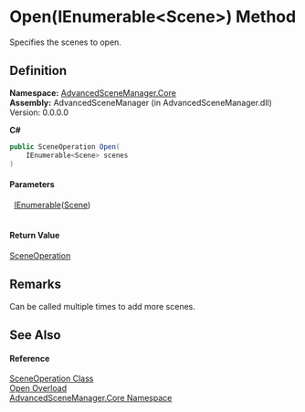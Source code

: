 # Open(IEnumerable&lt;Scene&gt;) Method


Specifies the scenes to open.



## Definition
**Namespace:** <a href="N_AdvancedSceneManager_Core">AdvancedSceneManager.Core</a>  
**Assembly:** AdvancedSceneManager (in AdvancedSceneManager.dll) Version: 0.0.0.0

**C#**
``` C#
public SceneOperation Open(
	IEnumerable<Scene> scenes
)
```



#### Parameters
<dl><dt>  <a href="https://learn.microsoft.com/dotnet/api/system.collections.generic.ienumerable-1" target="_blank" rel="noopener noreferrer">IEnumerable</a>(<a href="T_AdvancedSceneManager_Models_Scene">Scene</a>)</dt><dd> </dd></dl>

#### Return Value
<a href="T_AdvancedSceneManager_Core_SceneOperation">SceneOperation</a>

## Remarks
Can be called multiple times to add more scenes.

## See Also


#### Reference
<a href="T_AdvancedSceneManager_Core_SceneOperation">SceneOperation Class</a>  
<a href="Overload_AdvancedSceneManager_Core_SceneOperation_Open">Open Overload</a>  
<a href="N_AdvancedSceneManager_Core">AdvancedSceneManager.Core Namespace</a>  
